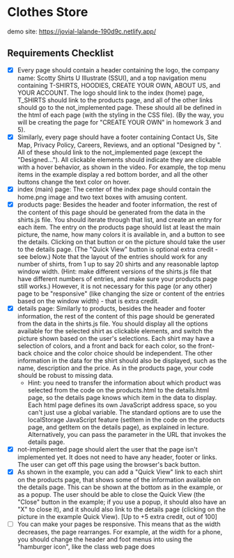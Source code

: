 # Clothes Store

demo site: https://jovial-lalande-190d9c.netlify.app/

## Requirements Checklist

- [x] Every page should contain a header containing the logo, the company name: Scotty Shirts U Illustrate (SSUI), and a top navigation menu containing T-SHIRTS, HOODIES, CREATE YOUR OWN, ABOUT US, and YOUR ACCOUNT. The logo should link to the index (home) page, T_SHIRTS should link to the products page, and all of the other links should go to the not_implemented page. These should all be defined in the html of each page (with the styling in the CSS file). (By the way, you will be creating the page for "CREATE YOUR OWN" in homework 3 and 5).
- [x] Similarly, every page should have a footer containing Contact Us, Site Map, Privacy Policy, Careers, Reviews, and an optional "Designed by <yourname>". All of these should link to the not_implemented page (except the "Designed..."). All clickable elements should indicate they are clickable with a hover behavior, as shown in the video. For example, the top menu items in the example display a red bottom border, and all the other buttons change the text color on hover.
- [x] index (main) page: The center of the index page should contain the home.png image and two text boxes with amusing content.
- [x] products page: Besides the header and footer information, the rest of the content of this page should be generated from the data in the shirts.js file. You should iterate through that list, and create an entry for each item. The entry on the products page should list at least the main picture, the name, how many colors it is available in, and a button to see the details. Clicking on that button or on the picture should take the user to the details page. (The "Quick View" button is optional extra credit - see below.) Note that the layout of the entries should work for any number of shirts, from 1 up to say 20 shirts and any reasonable laptop window width. (Hint: make different versions of the shirts.js file that have different numbers of entries, and make sure your products page still works.) However, it is not necessary for this page (or any other) page to be "responsive" (like changing the size or content of the entries based on the window width) - that is extra credit.
- [x] details page: Similarly to products, besides the header and footer information, the rest of the content of this page should be generated from the data in the shirts.js file. You should display all the options available for the selected shirt as clickable elements, and switch the picture shown based on the user's selections. Each shirt may have a selection of colors, and a front and back for each color, so the front-back choice and the color choice should be independent. The other information in the
data for the shirt should also be displayed, such as the name, description and the price. As in the products page, your code should be robust to missing data.
  - Hint: you need to transfer the information about which product was selected from the code on the products.html to the details.html page, so the details page knows which item in the data to display. Each html page defines its own JavaScript address space, so you can't just use a global variable. The standard options are to use the localStorage JavaScript feature (setItem in the code on the products page, and getItem on the details page), as explained in lecture. Alternatively, you can pass the parameter in the URL that invokes the details page.
- [x] not-implemented page should alert the user that the page isn't implemented yet. It does not need to have any header, footer or links. The user can get off this page using the browser's back button.
- [x] As shown in the example, you can add a "Quick View" link to each shirt on the products page, that shows some of the information available on the details page. This can be shown at the bottom as in the example, or as a popup. The user should be able to close the Quick View (the "Close" button in the example; if you use a popup, it should also have an "X" to close it), and it should also link to the details page (clicking on the picture in the example Quick View). [Up to +5 extra credit, out of 100]
- [ ] You can make your pages be responsive. This means that as the width decreases, the page rearranges. For example, at the width for a phone, you should change the header and foot menus into using the "hamburger icon", like the class web page does
